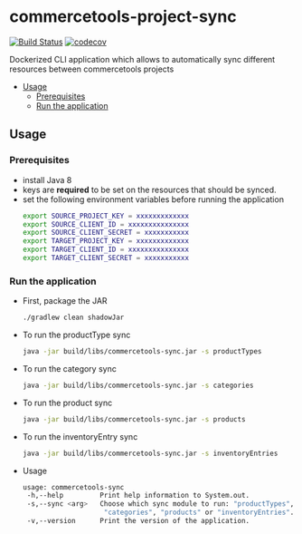 # commercetools-project-sync
[![Build Status](https://travis-ci.org/commercetools/commercetools-project-sync.svg?branch=master)](https://travis-ci.org/commercetools/commercetools-project-sync)
[![codecov](https://codecov.io/gh/commercetools/commercetools-project-sync/branch/master/graph/badge.svg)](https://codecov.io/gh/commercetools/commercetools-project-sync)

Dockerized CLI application which allows to automatically sync different resources between commercetools projects

- [Usage](#usage)
  - [Prerequisites](#prerequisites)
  - [Run the application](#run-the-application)
## Usage
### Prerequisites
 
 - install Java 8
 - keys are **required** to be set on the resources that should be synced.
 - set the following environment variables before running the application
   ```bash
   export SOURCE_PROJECT_KEY = xxxxxxxxxxxxx
   export SOURCE_CLIENT_ID = xxxxxxxxxxxxxxx
   export SOURCE_CLIENT_SECRET = xxxxxxxxxxx
   export TARGET_PROJECT_KEY = xxxxxxxxxxxxx
   export TARGET_CLIENT_ID = xxxxxxxxxxxxxxx
   export TARGET_CLIENT_SECRET = xxxxxxxxxxx
   ```
   
### Run the application   
 - First, package the JAR
   ```bash
   ./gradlew clean shadowJar
   ```
 - To run the productType sync
   ```bash
   java -jar build/libs/commercetools-sync.jar -s productTypes
   ```  
    
- To run the category sync
   ```bash
   java -jar build/libs/commercetools-sync.jar -s categories
   ```  
   
- To run the product sync
   ```bash
   java -jar build/libs/commercetools-sync.jar -s products
   ```  
    
- To run the inventoryEntry sync
   ```bash
   java -jar build/libs/commercetools-sync.jar -s inventoryEntries
   ```     
   
- Usage
  ```bash
  usage: commercetools-sync
   -h,--help         Print help information to System.out.
   -s,--sync <arg>   Choose which sync module to run: "productTypes",
                      "categories", "products" or "inventoryEntries".
   -v,--version      Print the version of the application.
  ```
